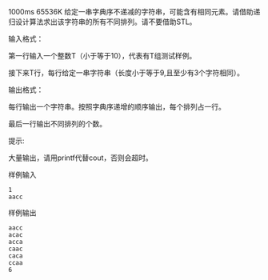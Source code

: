  1000ms  65536K
给定一串字典序不递减的字符串，可能含有相同元素。请借助递归设计算法求出该字符串的所有不同排列。请不要借助STL。

输入格式：

第一行输入一个整数T（小于等于10），代表有T组测试样例。

接下来T行，每行给定一串字符串（长度小于等于9,且至少有3个字符相同）。

输出格式：

每行输出一个字符串。按照字典序递增的顺序输出，每个排列占一行。

最后一行输出不同排列的个数。

提示:

大量输出，请用printf代替cout，否则会超时。

样例输入
```
1
aacc
```
样例输出
```
aacc
acac
acca
caac
caca
ccaa
6
```

